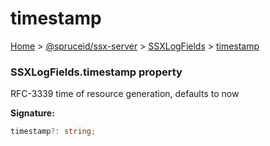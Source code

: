 # timestamp

[Home](https://github.com/spruceid/ssx/blob/main/documentation/reference/ssx-server/index.md) > [@spruceid/ssx-server](../) > [SSXLogFields](./) > [timestamp](ssx-server.ssxlogfields.timestamp.md)

### SSXLogFields.timestamp property

RFC-3339 time of resource generation, defaults to now

**Signature:**

```typescript
timestamp?: string;
```
